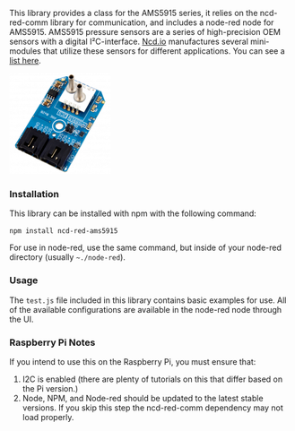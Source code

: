 This library provides a class for the AMS5915 series, it relies on the ncd-red-comm library for communication, and includes a node-red node for AMS5915. AMS5915 pressure sensors are a series of high-precision OEM sensors with a digital I²C-interface. [Ncd.io](https://ncd.io) manufactures several mini-modules that utilize these sensors for different applications. You can see a [list here](https://store.ncd.io/?post_type=product&s=ams5915&site_select=https%3A%2F%2Fstore.ncd.io%3Fpost_type%3Dproduct).

[![AMS5915](./ams5915.png)](https://store.ncd.io/?post_type=product&s=ams5915&site_select=https%3A%2F%2Fstore.ncd.io%3Fpost_type%3Dproduct)

### Installation

This library can be installed with npm with the following command:

```
npm install ncd-red-ams5915
```

For use in node-red, use the same command, but inside of your node-red directory (usually `~./node-red`).

### Usage

The `test.js` file included in this library contains basic examples for use.  All of the available configurations are available in the node-red node through the UI.

### Raspberry Pi Notes

If you intend to use this on the Raspberry Pi, you must ensure that:
1. I2C is enabled (there are plenty of tutorials on this that differ based on the Pi version.)
2. Node, NPM, and Node-red should be updated to the latest stable versions. If you skip this step the ncd-red-comm dependency may not load properly.
